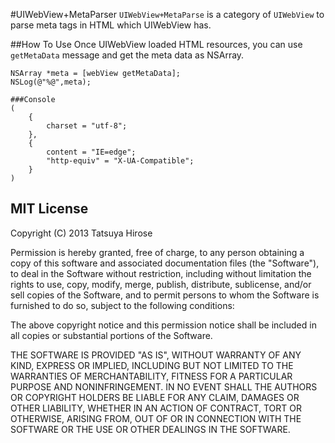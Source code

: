#UIWebView+MetaParser
`UIWebView+MetaParse` is a category of `UIWebView` to parse meta tags in HTML which UIWebView has.

##How To Use
Once UIWebView loaded HTML resources, you can use `getMetaData` message and get the meta data as NSArray.

	NSArray *meta = [webView getMetaData];
	NSLog(@"%@",meta);
	
	###Console
	(
        {
        	charset = "utf-8";
    	},
        {
        	content = "IE=edge";
        	"http-equiv" = "X-UA-Compatible";
    	}
    )

## MIT License
Copyright (C) 2013 Tatsuya Hirose

Permission is hereby granted, free of charge, to any person obtaining a copy
of this software and associated documentation files (the "Software"), to deal
in the Software without restriction, including without limitation the rights
to use, copy, modify, merge, publish, distribute, sublicense, and/or sell
copies of the Software, and to permit persons to whom the Software is
furnished to do so, subject to the following conditions:

The above copyright notice and this permission notice shall be included in
all copies or substantial portions of the Software.

THE SOFTWARE IS PROVIDED "AS IS", WITHOUT WARRANTY OF ANY KIND, EXPRESS OR
IMPLIED, INCLUDING BUT NOT LIMITED TO THE WARRANTIES OF MERCHANTABILITY,
FITNESS FOR A PARTICULAR PURPOSE AND NONINFRINGEMENT. IN NO EVENT SHALL THE
AUTHORS OR COPYRIGHT HOLDERS BE LIABLE FOR ANY CLAIM, DAMAGES OR OTHER
LIABILITY, WHETHER IN AN ACTION OF CONTRACT, TORT OR OTHERWISE, ARISING FROM,
OUT OF OR IN CONNECTION WITH THE SOFTWARE OR THE USE OR OTHER DEALINGS IN
THE SOFTWARE.
